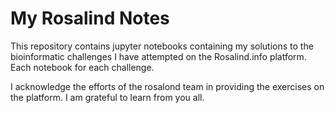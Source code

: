 # My Rosalind Notes
This repository contains jupyter notebooks containing my solutions to the bioinformatic challenges I have attempted on the Rosalind.info platform.
Each notebook for each challenge.

I acknowledge the efforts of the rosalond team in providing the exercises on the platform. I am grateful to learn from you all.

